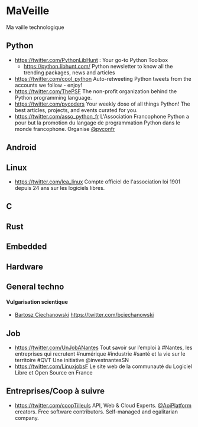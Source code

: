 
# MaVeille
Ma vaille technologique


## Python
<!-- ![Python](assets/images/Python-logo-notext.svg.png) -->
* https://twitter.com/PythonLibHunt : Your go-to Python Toolbox
  - https://python.libhunt.com/ Python newsletter to know all the trending packages, news and articles
* https://twitter.com/cool_python Auto-retweeting Python tweets from the accounts we follow - enjoy!
* https://twitter.com/ThePSF The non-profit organization behind the Python programming language.
* https://twitter.com/pycoders Your weekly dose of all things Python! The best articles, projects, and events curated for you.
* https://twitter.com/asso_python_fr L'Association Francophone Python a pour but la promotion du langage de programmation Python dans le monde francophone. Organise [@pyconfr](https://twitter.com/pyconfr)

## Android

## Linux
* https://twitter.com/lea_linux Compte officiel de l'association loi 1901 depuis 24 ans sur les logiciels libres.

## C

## Rust


## Embedded


## Hardware


## General techno
#### Vulgarisation scientique
* [Bartosz Ciechanowski](https://ciechanow.ski/) https://twitter.com/bciechanowski

## Job 

* https://twitter.com/UnJobANantes
  Tout savoir sur l’emploi à #Nantes, les entreprises qui recrutent #numérique #industrie #santé et la vie sur le territoire #QVT 
  Une initiative @investnantesSN
* https://twitter.com/LinuxjobsF Le site web de la communauté du Logiciel Libre et Open Source en France
  
## Entreprises/Coop à suivre
* https://twitter.com/coopTilleuls API, Web & Cloud Experts. [@ApiPlatform](https://twitter.com/ApiPlatform) creators. Free software contributors. Self-managed and egalitarian company.

